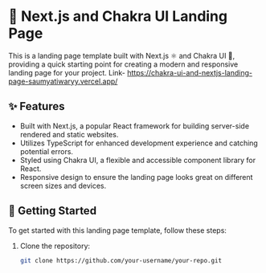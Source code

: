 # 🚀 Next.js and Chakra UI Landing Page

This is a landing page template built with Next.js ⚛️ and Chakra UI 💅, providing a quick starting point for creating a modern and responsive landing page for your project. Link- https://chakra-ui-and-nextjs-landing-page-saumyatiwaryy.vercel.app/

## ✨ Features

- Built with Next.js, a popular React framework for building server-side rendered and static websites.
- Utilizes TypeScript for enhanced development experience and catching potential errors.
- Styled using Chakra UI, a flexible and accessible component library for React.
- Responsive design to ensure the landing page looks great on different screen sizes and devices.

## 🚀 Getting Started

To get started with this landing page template, follow these steps:

1. Clone the repository:

   ```bash
   git clone https://github.com/your-username/your-repo.git
